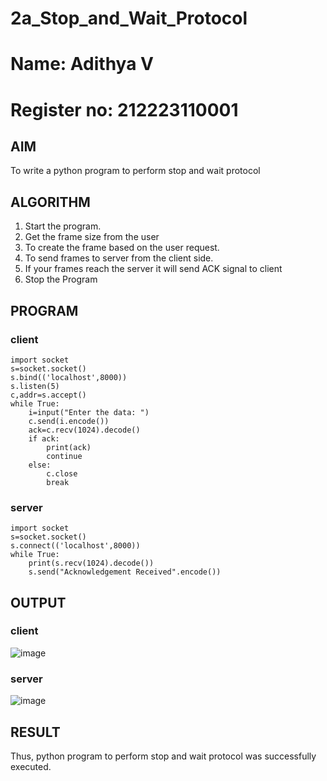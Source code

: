 # 2a_Stop_and_Wait_Protocol
# Name: Adithya V
# Register no: 212223110001
## AIM 
To write a python program to perform stop and wait protocol
## ALGORITHM
1. Start the program.
2. Get the frame size from the user
3. To create the frame based on the user request.
4. To send frames to server from the client side.
5. If your frames reach the server it will send ACK signal to client
6. Stop the Program
## PROGRAM
### client
```
import socket
s=socket.socket()
s.bind(('localhost',8000))
s.listen(5)
c,addr=s.accept()
while True:
    i=input("Enter the data: ")
    c.send(i.encode())
    ack=c.recv(1024).decode()
    if ack:
        print(ack)
        continue
    else:
        c.close
        break
```
### server
```
import socket
s=socket.socket()
s.connect(('localhost',8000))
while True:
    print(s.recv(1024).decode())
    s.send("Acknowledgement Received".encode())
```
## OUTPUT
### client
![image](https://github.com/karthik-2106/2a_Stop_and_Wait_Protocol/assets/150319557/3443a3e9-af83-4ac4-a4be-ecca970bb24b)
### server
![image](https://github.com/karthik-2106/2a_Stop_and_Wait_Protocol/assets/150319557/81299281-e802-4c14-a925-580897c7b6dc)

## RESULT
Thus, python program to perform stop and wait protocol was successfully executed.
